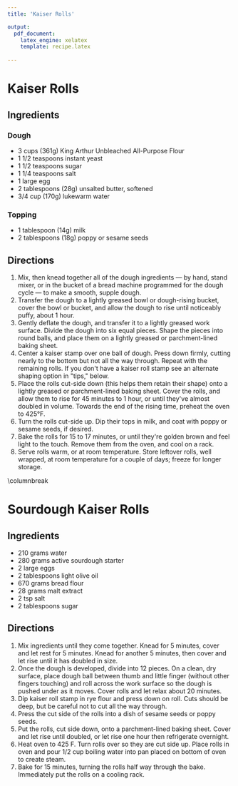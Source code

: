 ```yaml
---
title: 'Kaiser Rolls'

output: 
  pdf_document:
    latex_engine: xelatex
    template: recipe.latex
    
---
```


# Kaiser Rolls 

## Ingredients

### Dough

- 3 cups (361g) King Arthur Unbleached All-Purpose Flour
- 1 1/2 teaspoons instant yeast
- 1 1/2 teaspoons sugar
- 1 1/4 teaspoons salt
- 1 large egg
- 2 tablespoons (28g) unsalted butter, softened
- 3/4 cup (170g) lukewarm water

### Topping

- 1 tablespoon (14g) milk
- 2 tablespoons (18g) poppy or sesame seeds

## Directions 

1. Mix, then knead together all of the dough ingredients — by hand, stand mixer, or in the bucket of a bread machine programmed for the dough cycle — to make a smooth, supple dough.
2. Transfer the dough to a lightly greased bowl or dough-rising bucket, cover the bowl or bucket, and allow the dough to rise until noticeably puffy, about 1 hour.
3. Gently deflate the dough, and transfer it to a lightly greased work surface. Divide the dough into six equal pieces. Shape the pieces into round balls, and place them on a lightly greased or parchment-lined baking sheet.
4. Center a kaiser stamp over one ball of dough. Press down firmly, cutting nearly to the bottom but not all the way through. Repeat with the remaining rolls. If you don't have a kaiser roll stamp see an alternate shaping option in "tips," below.
5. Place the rolls cut-side down (this helps them retain their shape) onto a lightly greased or parchment-lined baking sheet. Cover the rolls, and allow them to rise for 45 minutes to 1 hour, or until they've almost doubled in volume. Towards the end of the rising time, preheat the oven to 425°F.
6. Turn the rolls cut-side up. Dip their tops in milk, and coat with poppy or sesame seeds, if desired.
7. Bake the rolls for 15 to 17 minutes, or until they're golden brown and feel light to the touch. Remove them from the oven, and cool on a rack.
8. Serve rolls warm, or at room temperature. Store leftover rolls, well wrapped, at room temperature for a couple of days; freeze for longer storage.

\columnbreak

# Sourdough Kaiser Rolls 

## Ingredients 

- 210 grams water 
- 280 grams active sourdough starter 
- 2 large eggs 
- 2 tablespoons light olive oil 
- 670 grams bread flour 
- 28 grams malt extract 
- 2 tsp salt 
- 2 tablespoons sugar 

## Directions 

1. Mix ingredients until they come together. Knead for 5 minutes, cover and let rest for 5 minutes. Knead for another 5 minutes, then cover and let rise until it has doubled in size.
2. Once the dough is developed, divide into 12 pieces. On a clean, dry surface, place dough ball between thumb and little finger (without other fingers touching) and roll across the work surface so the dough is pushed under as it moves. Cover rolls and let relax about 20 minutes. 
3. Dip kaiser roll stamp in rye flour and press down on roll. Cuts should be deep, but be careful not to cut all the way through. 
4. Press the cut side of the rolls into a dish of sesame seeds or poppy seeds.
9. Put the rolls, cut side down, onto a parchment-lined baking sheet. Cover and let rise until doubled, or let rise one hour then refrigerate overnight. 
5. Heat oven to 425 F. Turn rolls over so they are cut side up. Place rolls in oven and pour 1/2 cup boiling water into pan placed on bottom of oven to create steam. 
6. Bake for 15 minutes, turning the rolls half way through the bake. Immediately put the rolls on a cooling rack. 